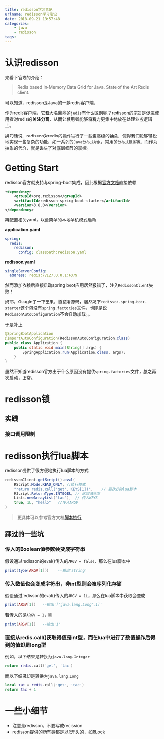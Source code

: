 ```yaml
---
title: redisson学习笔记
urlname: redisson学习笔记
date: 2018-09-21 13:57:48
categories:
    - java
    - redisson
tags:
---
```


# 认识redisson

来看下官方的介绍：
> Redis based In-Memory Data Grid for Java. State of the Art Redis client.

可以知道，redisson是Java的一款redis客户端。

作为redis客户端，它和大名鼎鼎的`jedis`有什么区别呢？redisson的宗旨是促进使用者对redis的**关注分离**，从而让使用者能够将精力更集中地放在处理业务逻辑上。

换句话说，redisson对redis的操作进行了一些更高级的抽象，使得我们能够轻松地实现一些复杂的功能，如一系列的`Java分布式对象`，常用的`分布式服务`等。而作为抽象的代价，就是丢失了对底层细节的掌控。


# Getting Start

redisson官方就支持与spring-boot集成，因此根据[官方文档](https://github.com/redisson/redisson/tree/master/redisson-spring-boot-starter)直接依赖
```xml
<dependency>
    <groupId>org.redisson</groupId>
    <artifactId>redisson-spring-boot-starter</artifactId>
    <version>3.8.0</version>
</dependency>
```

再配置相关yaml，以最简单的本地单机模式启动

**application.yaml**
```yaml
spring:
  redis:
    redisson:
      config: classpath:redisson.yaml
```

**redisson.yaml**
```yaml
singleServerConfig:
  address: redis://127.0.0.1:6379
```

然而添加依赖后直接启动spring boot应用居然报错了，注入`RedissonClient`失败！

妈耶，Google了一下无果，直接看源码，居然发下`redisson-spring-boot-starter`这个包没有`spring.factories`文件，也即是说`RedissonAutoConfiguration`不会自动加载。。

于是补上
```java
@SpringBootApplication
@ImportAutoConfiguration(RedissonAutoConfiguration.class)
public class Application {
    public static void main(String[] args) {
        SpringApplication.run(Application.class, args);
    }
}
```

虽然不知道redisson官方出于什么原因没有提供`spring.factories`文件，总之再次启动，正常。

# redisson锁

## 实践

### 接口调用限制

# redisson执行lua脚本

redisson提供了很方便地执行lua脚本的方式
```java
redissonClient.getScript().eval(
    RScript.Mode.READ_ONLY, //执行模式
    "return redis.call('get', KEYS[1])",    // 要执行的lua脚本
    RScript.ReturnType.INTEGER, // 返回值类型
    Lists.newArrayList("tac"),  // 传入KEYS
    true, 1L, "hello"   //传入ARGV
)
```

> 更具体可以参考官方文档[脚本执行](https://github.com/redisson/redisson/wiki/10.-%E9%A2%9D%E5%A4%96%E5%8A%9F%E8%83%BD#104-%E8%84%9A%E6%9C%AC%E6%89%A7%E8%A1%8C)

## 踩过的一些坑

### 传入的Boolean值参数会变成字符串
假设通过redisson的eval()传入的`ARGV = false`，那么在lua脚本中
```lua
print(type(ARGV[1]))    --输出'string'
```

### 传入数值也会变成字符串，非int型则会被序列化存储
假设通过redisson的eval()传入的`ARGV = 1L`，那么在lua脚本中获取会变成
```lua
print(ARGV[1])   --输出'["java.lang.Long",1]'
```
若传入的是`ARGV = 1`，则
```lua
print(ARGV[1])   --输出'1'
```

### 直接从redis.call()获取得值是int型，而在lua中进行了数值操作后得到的值却是long型
例如，以下结果是转换为`java.lang.Integer`
```lua
return redis.call('get', 'tac')
```
而以下结果却是转换为`java.lang.Long`
```lua
local tac = redis.call('get', 'tac')
return tac + 1
```

# 一些小细节

- 注意是redisson，不要写成redission
- redisson提供的所有类都是以R开头的，如RLock

